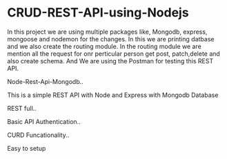 # CRUD-REST-API-using-Nodejs


In this project we are using multiple packages like, Mongodb, express, mongoose and nodemon for the changes. 
In this we are printing datbase and we also create the routing module. In the routing module we are mention all the request for onr perticular person get post, patch,delete and also create schema.
And We are using the Postman for testing this REST API.



Node-Rest-Api-Mongodb..

This is a simple REST API with Node and Express with Mongodb Database

REST full..

Basic API Authentication..

CURD Funcationality..

Easy to setup
